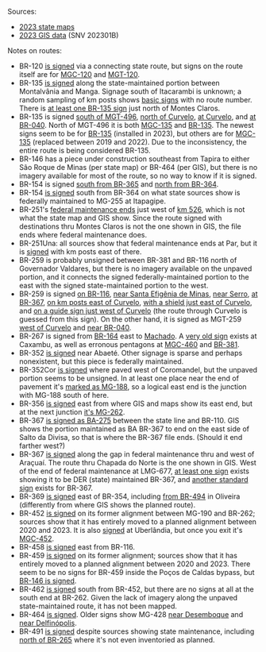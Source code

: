 Sources:
* [2023 state maps](https://www.gov.br/dnit/pt-br/rodovias/mapa-de-gerenciamento/)
* [2023 GIS data](https://geo.epl.gov.br/portal/home/item.html?id=1e51ef64981f48b08e56e9b98d92fa56) (SNV 202301B)

Notes on routes:
* BR-120 [is signed](https://www.google.com/maps/@-18.7994259,-42.7608248,3a,38y,163.13h,79.75t/data=!3m6!1e1!3m4!1skMWAJ3c0BrX6R5WFmj6MoA!2e0!7i16384!8i8192?entry=ttu) via a connecting state route, but signs on the route itself are for [MGC-120](https://www.google.com/maps/@-19.7516521,-43.0277033,3a,15y,45.91h,83.52t/data=!3m7!1e1!3m5!1s_JL9B79_rgKm2Db1hXtioA!2e0!5s20220701T000000!7i16384!8i8192?entry=ttu) and [MGT-120](https://www.google.com/maps/@-18.3475337,-42.6135426,3a,15y,187.17h,82.75t/data=!3m6!1e1!3m4!1sror-hQAvp_Q9WcFoYXTGZw!2e0!7i16384!8i8192?entry=ttu).
* BR-135 [is signed](https://www.google.com/maps/@-14.5927825,-44.1499438,3a,36.8y,208.72h,84.3t/data=!3m6!1e1!3m4!1sR5G8PRMi_d6PoAqj9MG2wg!2e0!7i16384!8i8192?entry=ttu) along the state-maintained portion between Montalvânia and Manga. Signage south of Itacarambi is unknown; a random sampling of km posts shows [basic signs](https://www.google.com/maps/@-15.9459888,-44.2920309,3a,21.3y,191.21h,80.72t/data=!3m6!1e1!3m4!1s7Kgsr-zpcA09eCxtUULmpA!2e0!7i16384!8i8192?entry=ttu) with no route number. There is [at least one BR-135 sign](https://www.google.com/maps/@-16.6803861,-43.8780157,3a,15y,326.41h,102.21t/data=!3m6!1e1!3m4!1sJH_b8kJ81CuKQPzzJFFdcA!2e0!7i16384!8i8192?entry=ttu) just north of Montes Claros.
* BR-135 is signed [south of MGT-496](https://www.google.com/maps/@-18.4223508,-44.4575752,3a,36.2y,194.38h,82.75t/data=!3m6!1e1!3m4!1sMCRyFN7I3yXXdiGow_0xag!2e0!7i16384!8i8192?entry=ttu), [north of Curvelo](https://www.google.com/maps/@-18.6954571,-44.4407179,3a,31.4y,21.42h,83.94t/data=!3m6!1e1!3m4!1sjAV326u5MQqg6QX6TG752w!2e0!7i16384!8i8192?entry=ttu), [at Curvelo](https://www.google.com/maps/@-18.7872876,-44.4607941,3a,41.6y,230.15h,81.53t/data=!3m6!1e1!3m4!1sXml7qHZjqrIVwqUlfGtXpg!2e0!7i16384!8i8192?entry=ttu), and [at BR-040](https://www.google.com/maps/@-19.1521692,-44.5323719,3a,20.4y,345.1h,84.86t/data=!3m6!1e1!3m4!1sh478Dh4uVlWvEqSJyr1SEQ!2e0!7i16384!8i8192?entry=ttu). North of MGT-496 it is both [MGC-135](https://www.google.com/maps/@-18.3640172,-44.4393915,3a,16.4y,43.97h,81.89t/data=!3m7!1e1!3m5!1svebm5oOfrmvGmn0I0C-E5A!2e0!5s20230401T000000!7i16384!8i8192?entry=ttu) and [BR-135](https://www.google.com/maps/@-17.6792923,-44.0903927,3a,15y,210.51h,84.68t/data=!3m6!1e1!3m4!1su1L6vi52Mq-OhXNOwy6Duw!2e0!7i16384!8i8192?entry=ttu). The newest signs seem to be for [BR-135](https://www.google.com/maps/@-18.0020475,-44.1785204,3a,15y,239.36h,88.81t/data=!3m6!1e1!3m4!1syIYLOLscJQVzjk1rDIQg7Q!2e0!7i16384!8i8192?entry=ttu) (installed in 2023), but others are for [MGC-135](https://www.google.com/maps/@-18.1072741,-44.2593935,3a,15y,197.82h,87.66t/data=!3m7!1e1!3m5!1sVnGRUE_4AgeUmOFxXFo8LQ!2e0!5s20220901T000000!7i16384!8i8192?entry=ttu) (replaced between 2019 and 2022). Due to the inconsistency, the entire route is being considered BR-135.
* BR-146 has a piece under construction southeast from Tapira to either Sâo Roque de Minas (per state map) or BR-464 (per GIS), but there is no imagery available for most of the route, so no way to know if it is signed.
* BR-154 is signed [south from BR-365](https://www.google.com/maps/@-18.969092,-49.506049,3a,75y,212.86h,80.35t/data=!3m6!1e1!3m4!1sIQDoNdKP6HN6xanxLeWqSQ!2e0!7i16384!8i8192?entry=ttu) and [north from BR-364](https://www.google.com/maps/@-19.3254791,-49.6429508,3a,16.5y,44.42h,85.87t/data=!3m6!1e1!3m4!1sFo43uvgf0S269yhGKujglQ!2e0!7i16384!8i8192?entry=ttu).
* BR-154 [is signed](https://www.google.com/maps/@-19.5712895,-49.4344553,3a,26.1y,353.23h,87.38t/data=!3m6!1e1!3m4!1sRJODW3G4KJLBiO1pieFYCQ!2e0!7i16384!8i8192?entry=ttu) south from BR-364 on what state sources show is federally maintained to MG-255 at Itapagipe.  
* BR-251's [federal maintenance ends](https://www.google.com/maps/@-16.6950212,-43.817774,3a,38.9y,262.71h,78.39t/data=!3m6!1e1!3m4!1s94Osg-PAPnfKZprLeQUE8g!2e0!7i16384!8i8192?entry=ttu) just west of [km 526](https://www.google.com/maps/@-16.6945345,-43.8173409,3a,75y,217.3h,77.65t/data=!3m6!1e1!3m4!1sXcVVe7NwuxlUeY_cVALvbA!2e0!7i16384!8i8192?entry=ttu), which is not what the state map and GIS show. Since the route signed with destinations thru Montes Claros is not the one shown in GIS, the file ends where federal maintenance does.
* BR-251Una: all sources show that federal maintenance ends at Par, but it is [signed](https://www.google.com/maps/@-16.7666578,-46.1329342,3a,30.9y,288.42h,81.39t/data=!3m6!1e1!3m4!1sAAiBd8ymWsFeYkQbRjjQ_g!2e0!7i16384!8i8192?entry=ttu) with km posts east of there.
* BR-259 is probably unsigned between BR-381 and BR-116 north of Governador Valdares, but there is no imagery available on the unpaved portion, and it connects the signed federally-maintained portion to the east with the signed state-maintained portion to the west.
* BR-259 is signed [on BR-116](https://www.google.com/maps/@-18.8213084,-41.98582,3a,15y,208.38h,88.12t/data=!3m6!1e1!3m4!1sG0a64NsFlcqrky3oocjDcg!2e0!7i16384!8i8192?entry=ttu), [near Santa Efigênia de Minas](https://www.google.com/maps/@-18.8350484,-42.4428948,3a,15y,282.14h,83.4t/data=!3m6!1e1!3m4!1sfpynJGwLo5MiGL8-mIy57Q!2e0!7i16384!8i8192?entry=ttu), [near Serro](https://www.google.com/maps/@-18.5916426,-43.4106688,3a,75y,288.78h,70.44t/data=!3m6!1e1!3m4!1slg6Br1AizWVJSxkYEcF9fA!2e0!7i16384!8i8192?entry=ttu), [at BR-367](https://www.google.com/maps/@-18.4170345,-43.6908937,3a,16.5y,247.07h,83.38t/data=!3m6!1e1!3m4!1syTtbMHsvtnsiGO4Z9ywusA!2e0!7i16384!8i8192?entry=ttu), [on km posts east of Curvelo](https://www.google.com/maps/@-18.7379455,-44.3817973,3a,36.1y,116.34h,81.34t/data=!3m6!1e1!3m4!1s1iEMKyYOohvG6T6VgaSu3w!2e0!7i16384!8i8192?entry=ttu), [with a shield just east of Curvelo](https://www.google.com/maps/@-18.7452022,-44.4082825,3a,36.5y,114.97h,79.64t/data=!3m6!1e1!3m4!1shxhb5JlJraqj78D5D5xTQA!2e0!7i16384!8i8192?entry=ttu), and [on a guide sign just west of Curvelo](https://www.google.com/maps/@-18.7480239,-44.4418439,3a,41.2y,128.55h,80.49t/data=!3m6!1e1!3m4!1sJw4HC8NTsRdELzv94Yg3OA!2e0!7i16384!8i8192?entry=ttu) (the route through Curvelo is guessed from this sign). On the other hand, it is signed as MGT-259 [west of Curvelo](https://www.google.com/maps/@-18.7463714,-44.4512689,3a,40.4y,119.62h,81.49t/data=!3m6!1e1!3m4!1s_SNTwG9WdDxIM-Z6TOhoCw!2e0!7i16384!8i8192?entry=ttu) and [near BR-040](https://www.google.com/maps/@-18.7541239,-44.840978,3a,21.7y,103.99h,85.72t/data=!3m6!1e1!3m4!1s4Fvd-CdJjPazxYvGjVfOiQ!2e0!7i13312!8i6656?entry=ttu).
* BR-267 is signed from [BR-164](https://www.google.com/maps/@-21.7440915,-46.4022485,3a,15.5y,108.23h,84.56t/data=!3m6!1e1!3m4!1svCcfeiawu0bbCHHOqwrklQ!2e0!7i16384!8i8192?entry=ttu) east to [Machado](https://www.google.com/maps/@-21.6897935,-45.9009599,3a,33.1y,319.52h,80.34t/data=!3m6!1e1!3m4!1stBVP2M9kXyQ6KXkh_HN0vQ!2e0!7i16384!8i8192?entry=ttu). A [very old sign](https://www.google.com/maps/@-21.9687383,-44.9264546,3a,15y,345.4h,90.38t/data=!3m6!1e1!3m4!1s-wtfZOZjL9jcO5HgNiysmw!2e0!7i16384!8i8192?entry=ttu) exists at Caxambu, as well as erronous pentagons at [MGC-460](https://www.google.com/maps/@-21.9561688,-44.9735214,3a,15y,289.46h,83.13t/data=!3m6!1e1!3m4!1s9awLlVLPYyMFkRe4d2KC2A!2e0!7i16384!8i8192?entry=ttu) and [BR-381](https://www.google.com/maps/@-21.7921244,-45.4319002,3a,37.6y,161.38h,86.94t/data=!3m6!1e1!3m4!1sqPjqpWsxScGWakrsNy4cRw!2e0!7i16384!8i8192?entry=ttu).
* BR-352 [is signed](https://www.google.com/maps/@-19.3189209,-45.2353103,3a,41.3y,212.7h,79.05t/data=!3m6!1e1!3m4!1sdAyLowbNnhBHRe9TafYj3A!2e0!7i16384!8i8192?entry=ttu) near Abaeté. Other signage is sparse and perhaps nonexistent, but this piece is federally maintained.
* BR-352Cor [is signed](https://www.google.com/maps/@-18.4686346,-47.4073106,3a,15.5y,299.76h,83.89t/data=!3m6!1e1!3m4!1sCE-wZdty6aAj14gA5A3Vmg!2e0!7i16384!8i8192?entry=ttu) where paved west of Coromandel, but the unpaved portion seems to be unsigned. In at least one place near the end of pavement it's [marked as MG-188](https://www.google.com/maps/@-18.4405518,-47.2122316,3a,15.3y,49.66h,81.86t/data=!3m6!1e1!3m4!1s9N5bYs5wWjlESNEr2RK6ew!2e0!7i13312!8i6656?entry=ttu), so a logical east end is the junction with MG-188 south of here.
* BR-356 [is signed](https://www.google.com/maps/@-20.3940333,-43.4360972,3a,18.8y,79h,82.46t/data=!3m6!1e1!3m4!1sBK_yz3sn_EbBVOJKYK09vg!2e0!7i16384!8i8192?entry=ttu) east from where GIS and maps show its east end, but at the next junction [it's MG-262](https://www.google.com/maps/@-20.3845796,-43.4074088,3a,15.7y,247.22h,80.77t/data=!3m6!1e1!3m4!1sKPaA1FAajR7FG4JskvqNlg!2e0!7i16384!8i8192?entry=ttu).
* BR-367 [is signed as BA-275](https://www.google.com/maps/@-16.0916534,-39.7192183,3a,15.2y,302.55h,85.8t/data=!3m6!1e1!3m4!1sgbTlVCDcLsmuYRtq3PGyYQ!2e0!7i16384!8i8192?entry=ttu) between the state line and BR-110. GIS shows the portion maintained as BA BR-367 to end on the east side of Salto da Divisa, so that is where the BR-367 file ends. (Should it end farther west?)
* BR-367 [is signed](https://www.google.com/maps/@-16.8115864,-42.3559278,3a,15y,66.84h,78.69t/data=!3m6!1e1!3m4!1sSpFkg99Ny__Btlnr_cJhhA!2e0!7i16384!8i8192?entry=ttu) along the gap in federal maintenance thru and west of Araçuaí. The route thru Chapada do Norte is the one shown in GIS. West of the end of federal maintenance at LMG-677, [at least one sign](https://www.google.com/maps/@-17.2736759,-42.9128944,3a,42.7y,255.87h,73.14t/data=!3m6!1e1!3m4!1sEG7seGZ4B476ncVHC0QhqQ!2e0!7i16384!8i8192?entry=ttu) exists showing it to be DER (state) maintained BR-367, and [another standard sign](https://www.google.com/maps/@-17.8022945,-43.3836648,3a,33.8y,244.08h,82.14t/data=!3m6!1e1!3m4!1s7Dow7-kyUVLjQDmsgwInVw!2e0!7i16384!8i8192?entry=ttu) exists for BR-367.
* BR-369 [is signed](https://www.google.com/maps/@-20.8500606,-45.1633194,3a,15.2y,64.91h,85.19t/data=!3m6!1e1!3m4!1se5itQQ4is0wSn0hszk710g!2e0!7i16384!8i8192?entry=ttu) east of BR-354, including [from BR-494](https://www.google.com/maps/@-20.7009004,-44.8077012,3a,49.9y,349.13h,108.62t/data=!3m6!1e1!3m4!1s5olVqbWQnqT6nc_3Czcl1w!2e0!7i16384!8i8192?entry=ttu) in Oliveira (differently from where GIS shows the planned route).
* BR-452 [is signed](https://www.google.com/maps/@-19.5619466,-46.9761285,3a,15.3y,324.18h,80.76t/data=!3m6!1e1!3m4!1s98jYyQJN4JUtpXJ5UjTh1g!2e0!7i16384!8i8192?entry=ttu) on its former alignment between MG-190 and BR-262; sources show that it has entirely moved to a planned alignment between 2020 and 2023. It is also [signed](https://www.google.com/maps/@-18.9300694,-48.1948274,3a,15.2y,81.51h,87.11t/data=!3m6!1e1!3m4!1szyHoa0ngE6izz3kv3WPkyQ!2e0!7i16384!8i8192?entry=ttu) at Uberlândia, but once you exit it's [MGC-452](https://www.google.com/maps/@-18.9324329,-48.1859988,3a,36.1y,165.12h,81.44t/data=!3m6!1e1!3m4!1sgrwZ4VZiWgZXRtFrNp-XmQ!2e0!7i16384!8i8192?entry=ttu).
* BR-458 [is signed](https://www.google.com/maps/@-19.3140357,-42.0741524,3a,15y,190.08h,84.46t/data=!3m6!1e1!3m4!1sPi1ZqHPv0yGsit5hdZ_kfw!2e0!7i16384!8i8192?entry=ttu) east from BR-116.
* BR-459 [is signed](https://www.google.com/maps/@-21.8094441,-46.4696532,3a,16.4y,192.01h,83.47t/data=!3m6!1e1!3m4!1s36gQ8qiNKjghV62vgalPoA!2e0!7i16384!8i8192?entry=ttu) on its former alignment; sources show that it has entirely moved to a planned alignment between 2020 and 2023. There seem to be no signs for BR-459 inside the Poços de Caldas bypass, but [BR-146 is signed](https://www.google.com/maps/@-21.7905847,-46.5381044,3a,15.8y,135.18h,84.08t/data=!3m6!1e1!3m4!1sQ4sr5agxl-Oy2AwSmzxIhA!2e0!7i16384!8i8192?entry=ttu).
* BR-462 [is signed](https://www.google.com/maps/@-19.4182426,-47.2891671,3a,36.3y,138.14h,85.88t/data=!3m6!1e1!3m4!1sN8YGYxnBLU9VG2Vp0p1iFA!2e0!7i16384!8i8192?entry=ttu) south from BR-452, but there are no signs at all at the south end at BR-262. Given the lack of imagery along the unpaved state-maintained route, it has not been mapped.
* BR-464 [is signed](https://www.google.com/maps/@-20.6256756,-46.5175174,3a,43.7y,317.05h,86.58t/data=!3m6!1e1!3m4!1suIQsR2MtTEkY6MNNczUAPA!2e0!7i16384!8i8192?entry=ttu). Older signs show MG-428 [near Desemboque](https://www.google.com/maps/@-20.0953822,-47.0738259,3a,29.3y,11.94h,80.67t/data=!3m6!1e1!3m4!1sAF1QipOw2gih_leo2wRCMNRk_WdBm1YsyXQ4FJ913-vN!2e10!7i7680!8i3840?entry=ttu) and [near Delfinópolis](https://www.google.com/maps/@-20.2584313,-46.9377878,3a,37.9y,55.48h,87.72t/data=!3m6!1e1!3m4!1sSli8bcG4H4QPWKJ0TK41wA!2e0!7i16384!8i8192?entry=ttu).
* BR-491 [is signed](https://www.google.com/maps/@-21.3338243,-46.3706745,3a,17.5y,293.37h,83.52t/data=!3m6!1e1!3m4!1s_FdE7a9Oqr5h8PB4NHRYZQ!2e0!7i16384!8i8192?entry=ttu) despite sources showing state maintenance, including [north of BR-265](https://www.google.com/maps/@-20.9213381,-46.9733992,3a,37.6y,142h,83.18t/data=!3m6!1e1!3m4!1sWRSwKT5g3Qpo0H4Spf69qg!2e0!7i16384!8i8192?entry=ttu) where it's not even inventoried as planned.
